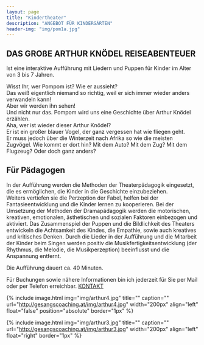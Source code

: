 ```yaml
---
layout: page
title: "Kindertheater"
description: "ANGEBOT FÜR KINDERGÄRTEN"
header-img: "img/pom1a.jpg"
---
```

## DAS GROßE ARTHUR KNÖDEL REISEABENTEUER

Ist eine interaktive Aufführung mit  Liedern und Puppen für Kinder im Alter von 3 bis 7 Jahren.<br>

Wisst Ihr, wer Pompom ist? Wie er aussieht? <br>
Das weiß eigentlich niemand so richtig, weil er sich immer wieder anders verwandeln kann! <br>
Aber wir werden ihn sehen! <br>
Und nicht nur das. Pompom wird uns eine Geschichte über Arthur Knödel erzählen. <br>
Aha, wer ist wieder dieser Arthur Knödel? <br>
Er ist ein großer blauer Vogel, der ganz vergessen hat wie fliegen geht. <br>
Er muss jedoch über die Winterzeit nach Afrika so wie die meisten Zugvögel. Wie kommt er dort hin? Mit dem Auto? Mit dem Zug? Mit dem Flugzeug? Oder doch ganz anders?

## Für Pädagogen
In  der Aufführung  werden  die Methoden  der  Theaterpädagogik eingesetzt, die  es  ermöglichen, die Kinder  in  die  Geschichte  einzubeziehen. <br>
Weiters  vertiefen  sie  die Perzeption  der  Fabel,  helfen  bei der Fantasieentwicklung und die Kinder lernen zu kooperieren. Bei der Umsetzung der Methoden der  Dramapädagogik  werden  die motorischen,  kreativen, emotionalen,  ästhetischen  und  sozialen Faktoren einbezogen und aktiviert. 
Das Zusammenspiel der Puppen und die Bildlichkeit des Theaters entwickeln die Achtsamkeit des Kindes, die Empathie, sowie auch kreatives und kritisches Denken.  Durch die Lieder in der Aufführung und die Mitarbeit der Kinder beim Singen werden positiv die Musikfertigkeitsentwicklung  (der  Rhythmus, die  Melodie, die  Musikperzeption)  beeinflusst  und  die Anspannung entfernt. 

Die Aufführung dauert ca. 40 Minuten.  

Für Buchungen sowie nähere Informationen bin ich jederzeit für Sie per Mail oder per Telefon erreichbar.
[KONTAKT](http://gesangscoaching.at/contact/)


{% include image.html
  img="img/arthur4.jpg"
  title=""
  caption=""
  url="http://gesangscoaching.at/img/arthur4.jpg"
  width="200px"
  align="left"
  float="false"
  position="absolute"
  border="1px"
%}

{% include image.html
  img="img/arthur3.jpg"
  title=""
  caption=""
  url="http://gesangscoaching.at/img/arthur3.jpg"
  width="200px"
  align="left"
  float="right"
  border="1px"
%}


